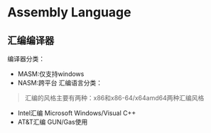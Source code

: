 # Assembly Language
## 汇编编译器
编译器分类：
- MASM:仅支持windows
- NASM:跨平台
汇编语言分类：
>汇编的风格主要有两种：x86和x86-64/x64amd64两种汇编风格
- Intel汇编 Microsoft  Windows/Visual C++
- AT&T汇编 GUN/Gas使用

